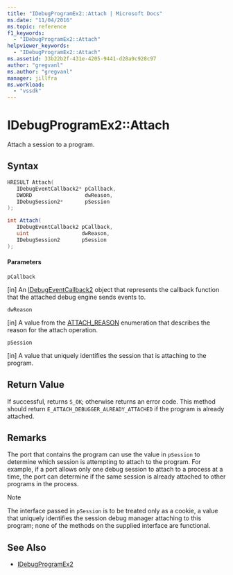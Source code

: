 ```yaml
---
title: "IDebugProgramEx2::Attach | Microsoft Docs"
ms.date: "11/04/2016"
ms.topic: reference
f1_keywords:
  - "IDebugProgramEx2::Attach"
helpviewer_keywords:
  - "IDebugProgramEx2::Attach"
ms.assetid: 33b22b2f-431e-4205-9441-d28a9c928c97
author: "gregvanl"
ms.author: "gregvanl"
manager: jillfra
ms.workload:
  - "vssdk"
---
```

# IDebugProgramEx2::Attach
Attach a session to a program.

## Syntax

```cpp
HRESULT Attach( 
   IDebugEventCallback2* pCallback,
   DWORD                 dwReason,
   IDebugSession2*       pSession
);
```

```csharp
int Attach( 
   IDebugEventCallback2 pCallback,
   uint                 dwReason,
   IDebugSession2       pSession
);
```

#### Parameters
 `pCallback`

 [in] An [IDebugEventCallback2](../../../extensibility/debugger/reference/idebugeventcallback2.md) object that represents the callback function that the attached debug engine sends events to.

 `dwReason`

 [in] A value from the [ATTACH_REASON](../../../extensibility/debugger/reference/attach-reason.md) enumeration that describes the reason for the attach operation.

 `pSession`

 [in] A value that uniquely identifies the session that is attaching to the program.

## Return Value
 If successful, returns `S_OK`; otherwise returns an error code. This method should return `E_ATTACH_DEBUGGER_ALREADY_ATTACHED` if the program is already attached.

## Remarks
 The port that contains the program can use the value in `pSession` to determine which session is attempting to attach to the program. For example, if a port allows only one debug session to attach to a process at a time, the port can determine if the same session is already attached to other programs in the process.

> [!NOTE]
>  The interface passed in `pSession` is to be treated only as a cookie, a value that uniquely identifies the session debug manager attaching to this program; none of the methods on the supplied interface are functional.

## See Also
- [IDebugProgramEx2](../../../extensibility/debugger/reference/idebugprogramex2.md)